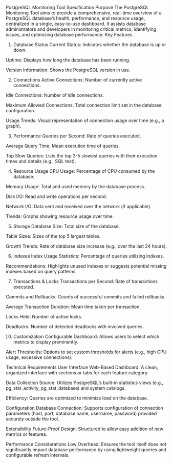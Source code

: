 PostgreSQL Monitoring Tool Specification
Purpose
The PostgreSQL Monitoring Tool aims to provide a comprehensive, real-time overview of a PostgreSQL database’s health, performance, and resource usage, centralized in a single, easy-to-use dashboard. It assists database administrators and developers in monitoring critical metrics, identifying issues, and optimizing database performance.
Key Features
1. Database Status
Current Status: Indicates whether the database is up or down.

Uptime: Displays how long the database has been running.

Version Information: Shows the PostgreSQL version in use.

2. Connections
Active Connections: Number of currently active connections.

Idle Connections: Number of idle connections.

Maximum Allowed Connections: Total connection limit set in the database configuration.

Usage Trends: Visual representation of connection usage over time (e.g., a graph).

3. Performance
Queries per Second: Rate of queries executed.

Average Query Time: Mean execution time of queries.

Top Slow Queries: Lists the top 3-5 slowest queries with their execution times and details (e.g., SQL text).

4. Resource Usage
CPU Usage: Percentage of CPU consumed by the database.

Memory Usage: Total and used memory by the database process.

Disk I/O: Read and write operations per second.

Network I/O: Data sent and received over the network (if applicable).

Trends: Graphs showing resource usage over time.

5. Storage
Database Size: Total size of the database.

Table Sizes: Sizes of the top 5 largest tables.

Growth Trends: Rate of database size increase (e.g., over the last 24 hours).

6. Indexes
Index Usage Statistics: Percentage of queries utilizing indexes.

Recommendations: Highlights unused indexes or suggests potential missing indexes based on query patterns.

7. Transactions & Locks
Transactions per Second: Rate of transactions executed.

Commits and Rollbacks: Counts of successful commits and failed rollbacks.

Average Transaction Duration: Mean time taken per transaction.

Locks Held: Number of active locks.

Deadlocks: Number of detected deadlocks with involved queries.


10. Customization
Configurable Dashboard: Allows users to select which metrics to display prominently.

Alert Thresholds: Options to set custom thresholds for alerts (e.g., high CPU usage, excessive connections).

Technical Requirements
User Interface
Web-Based Dashboard: A clean, organized interface with sections or tabs for each feature category.

Data Collection
Source: Utilizes PostgreSQL’s built-in statistics views (e.g., pg_stat_activity, pg_stat_database) and system catalogs.

Efficiency: Queries are optimized to minimize load on the database.

Configuration
Database Connection: Supports configuration of connection parameters (host, port, database name, username, password) provided securely outside the tool.

Extensibility
Future-Proof Design: Structured to allow easy addition of new metrics or features.

Performance Considerations
Low Overhead: Ensures the tool itself does not significantly impact database performance by using lightweight queries and configurable refresh intervals.




